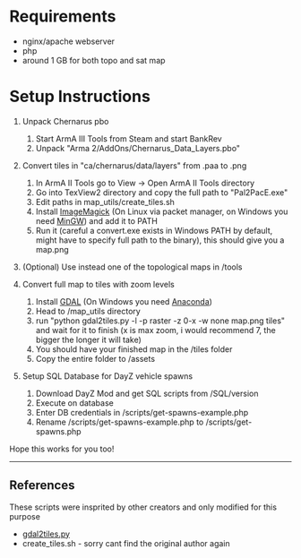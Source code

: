 # Requirements
* nginx/apache webserver
* php
* around 1 GB for both topo and sat map

# Setup Instructions

1. Unpack Chernarus pbo
    1. Start ArmA III Tools from Steam and start BankRev
    2. Unpack "Arma 2/AddOns/Chernarus_Data_Layers.pbo"

2. Convert tiles in "ca/chernarus/data/layers" from .paa to .png
    1. In ArmA II Tools go to View -> Open ArmA II Tools directory
    2. Go into TexView2 directory and copy the full path to "Pal2PacE.exe"
    3. Edit paths in map_utils/create_tiles.sh
    4. Install [ImageMagick](https://imagemagick.org/script/download.php) (On Linux via packet manager, on Windows you need [MinGW](http://www.mingw.org/)) and add it to PATH
    5. Run it (careful a convert.exe exists in Windows PATH by default, might have to specify full path to the binary), this should give you a map.png

2. (Optional) Use instead one of the topological maps in /tools

3. Convert full map to tiles with zoom levels
    1. Install [GDAL](https://gdal.org/index.html) (On Windows you need [Anaconda](https://anaconda.org/))
    2. Head to /map_utils directory
    3. run "python gdal2tiles.py -l -p raster -z 0-x -w none map.png tiles" and wait for it to finish (x is max zoom, i would recommend 7, the bigger the longer it will take)
    4. You should have your finished map in the /tiles folder
    5. Copy the entire folder to /assets

4. Setup SQL Database for DayZ vehicle spawns
    1. Download DayZ Mod and get SQL scripts from /SQL/version
    2. Execute on database
    3. Enter DB credentials in /scripts/get-spawns-example.php
    4. Rename /scripts/get-spawns-example.php to /scripts/get-spawns.php

Hope this works for you too!

- - - -

## References
These scripts were insprited by other creators and only modified for this purpose
- [gdal2tiles.py](https://github.com/commenthol/gdal2tiles-leaflet)
- create_tiles.sh - sorry cant find the original author again
